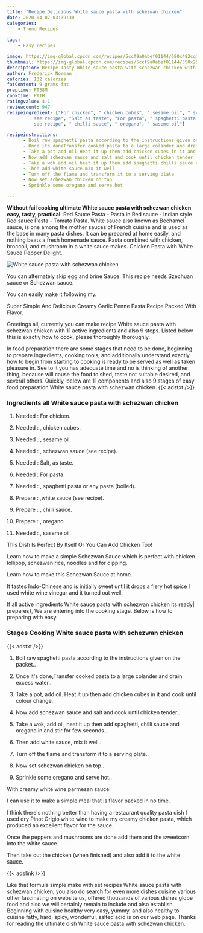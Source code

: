 ```yaml
---
title: "Recipe Delicious White sauce pasta with schezwan chicken"
date: 2020-04-07 03:39:30
categories:
    - Trend Recipes
    
tags:
    - Easy recipes

image: https://img-global.cpcdn.com/recipes/5ccf9a0abef01144/680x482cq70/white-sauce-pasta-with-schezwan-chicken-recipe-main-photo.jpg
thumbnail: https://img-global.cpcdn.com/recipes/5ccf9a0abef01144/350x250cq70/white-sauce-pasta-with-schezwan-chicken-recipe-main-photo.jpg
description: Recipe Tasty White sauce pasta with schezwan chicken with 11 ingredients and 9 stages of easy cooking.
author: Frederick Norman
calories: 132 calories
fatContent: 9 grams fat
preptime: PT38M
cooktime: PT1H
ratingvalue: 4.1
reviewcount: 947
recipeingredient: ["For chicken", " chicken cubes", " sesame oil", " schezwan sauce
          see recipe", "Salt as taste", "For pasta", " spaghetti pasta or any pasta boiled", "white sauce
          see recipe", " chilli sauce", " oregano", " saseme oil"]

recipeinstructions: 
      - Boil raw spaghetti pasta according to the instructions given on the packet 
      - Once its doneTransfer cooked pasta to a large colander and drain excess water 
      - Take a pot add oil Heat it up then add chicken cubes in it and cook until colour change 
      - Now add schezwan sauce and salt and cook until chicken tender 
      - Take a wok add oil heat it up then add spaghetti chilli sauce and oregano in and stir for few seconds 
      - Then add white sauce mix it well 
      - Turn off the flame and transform it to a serving plate 
      - Now set schezwan chicken on top 
      - Sprinkle some oregano and serve hot

---
```




**Without fail cooking ultimate White sauce pasta with schezwan chicken easy, tasty, practical**. Red Sauce Pasta - Pasta in Red sauce - Indian style Red sauce Pasta - Tomato Pasta. White sauce also known as Bechamel sauce, is one among the mother sauces of French cuisine and is used as the base in many pasta dishes. It can be prepared at home easily, and nothing beats a fresh homemade sauce. Pasta combined with chicken, broccoli, and mushroom in a white sauce makes. Chicken Pasta with White Sauce Pepper Delight.


![White sauce pasta with schezwan chicken](https://img-global.cpcdn.com/recipes/5ccf9a0abef01144/680x482cq70/white-sauce-pasta-with-schezwan-chicken-recipe-main-photo.jpg "White sauce pasta with schezwan chicken")



You can alternately skip egg and brine Sauce: This recipe needs Szechuan sauce or Schezwan sauce.

You can easily make it following my.

Super Simple And Delicious Creamy Garlic Penne Pasta Recipe Packed With Flavor.


Greetings all, currently you can make recipe White sauce pasta with schezwan chicken with 11 active ingredients and also 9 steps. Listed below this is exactly how to cook, please thoroughly thoroughly.

In food preparation there are some stages that need to be done, beginning to prepare ingredients, cooking tools, and additionally understand exactly how to begin from starting to cooking is ready to be served as well as taken pleasure in. See to it you has adequate time and no is thinking of another thing, because will cause the food to shed, taste not suitable desired, and several others. Quickly, below are 11 components and also 9 stages of easy food preparation White sauce pasta with schezwan chicken.
{{< adstxt />}}

### Ingredients all White sauce pasta with schezwan chicken


1. Needed  : For chicken.

1. Needed  : , chicken cubes.

1. Needed  : , sesame oil.

1. Needed  : , schezwan sauce
          (see recipe).

1. Needed  : Salt, as taste.

1. Needed  : For pasta.

1. Needed  : , spaghetti pasta or any pasta (boiled).

1. Prepare  : ,white sauce
          (see recipe).

1. Prepare  : , chilli sauce.

1. Prepare  : , oregano.

1. Needed  : , saseme oil.


This Dish Is Perfect By Itself Or You Can Add Chicken Too!

Learn how to make a simple Schezwan Sauce which is perfect with chicken lollipop, schezwan rice, noodles and for dipping.

Learn how to make this Schezwan Sauce at home.

It tastes Indo-Chinese and is initially sweet until it drops a fiery hot spice I used white wine vinegar and it turned out well.


If all active ingredients White sauce pasta with schezwan chicken its ready| prepares}, We are entering into the cooking stage. Below is how to preparing with easy.

### Stages Cooking White sauce pasta with schezwan chicken

{{< adstxt />}}


1. Boil raw spaghetti pasta according to the instructions given on the packet..



1. Once it&#39;s done,Transfer cooked pasta to a large colander and drain excess water..



1. Take a pot, add oil. Heat it up then add chicken cubes in it and cook until colour change..



1. Now add schezwan sauce and salt and cook until chicken tender..



1. Take a wok, add oil, heat it up then add spaghetti, chilli sauce and oregano in and stir for few seconds..



1. Then add white sauce, mix it well..



1. Turn off the flame and transform it to a serving plate..



1. Now set schezwan chicken on top..



1. Sprinkle some oregano and serve hot..




With creamy white wine parmesan sauce!

I can use it to make a simple meal that is flavor packed in no time.

I think there&#39;s nothing better than having a restaurant quality pasta dish I used dry Pinot Grigio white wine to make my creamy chicken pasta, which produced an excellent flavor for the sauce.

Once the peppers and mushrooms are done add them and the sweetcorn into the white sauce.

Then take out the chicken (when finished) and also add it to the white sauce.


{{< adslink />}}

Like that formula simple make with set recipes White sauce pasta with schezwan chicken, you also do search for even more dishes cuisine various other fascinating on website us, offered thousands of various dishes globe food and also we will certainly remain to include and also establish. Beginning with cuisine healthy very easy, yummy, and also healthy to cuisine fatty, hard, spicy, wonderful, salted acid is on our web page. Thanks for reading the ultimate dish White sauce pasta with schezwan chicken.
